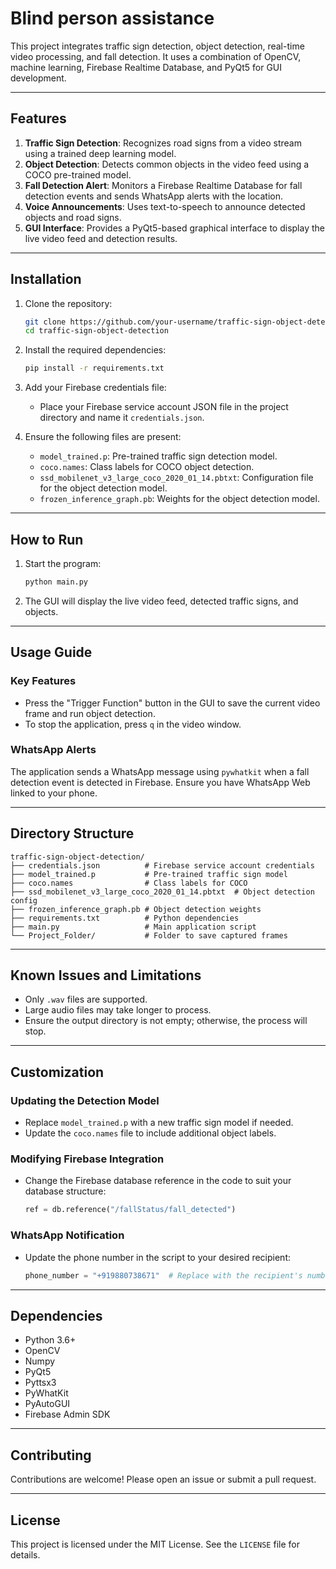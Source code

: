 # Blind person assistance

This project integrates traffic sign detection, object detection, real-time video processing, and fall detection. It uses a combination of OpenCV, machine learning, Firebase Realtime Database, and PyQt5 for GUI development.

---

## **Features**
1. **Traffic Sign Detection**: Recognizes road signs from a video stream using a trained deep learning model.
2. **Object Detection**: Detects common objects in the video feed using a COCO pre-trained model.
3. **Fall Detection Alert**: Monitors a Firebase Realtime Database for fall detection events and sends WhatsApp alerts with the location.
4. **Voice Announcements**: Uses text-to-speech to announce detected objects and road signs.
5. **GUI Interface**: Provides a PyQt5-based graphical interface to display the live video feed and detection results.

---

## **Installation**
1. Clone the repository:
   ```bash
   git clone https://github.com/your-username/traffic-sign-object-detection.git
   cd traffic-sign-object-detection
   ```

2. Install the required dependencies:
   ```bash
   pip install -r requirements.txt
   ```

3. Add your Firebase credentials file:
   - Place your Firebase service account JSON file in the project directory and name it `credentials.json`.

4. Ensure the following files are present:
   - `model_trained.p`: Pre-trained traffic sign detection model.
   - `coco.names`: Class labels for COCO object detection.
   - `ssd_mobilenet_v3_large_coco_2020_01_14.pbtxt`: Configuration file for the object detection model.
   - `frozen_inference_graph.pb`: Weights for the object detection model.

---

## **How to Run**
1. Start the program:
   ```bash
   python main.py
   ```

2. The GUI will display the live video feed, detected traffic signs, and objects.

---

## **Usage Guide**
### Key Features
- Press the "Trigger Function" button in the GUI to save the current video frame and run object detection.
- To stop the application, press `q` in the video window.

### WhatsApp Alerts
The application sends a WhatsApp message using `pywhatkit` when a fall detection event is detected in Firebase. Ensure you have WhatsApp Web linked to your phone.

---

## **Directory Structure**
```
traffic-sign-object-detection/
├── credentials.json          # Firebase service account credentials
├── model_trained.p           # Pre-trained traffic sign model
├── coco.names                # Class labels for COCO
├── ssd_mobilenet_v3_large_coco_2020_01_14.pbtxt  # Object detection config
├── frozen_inference_graph.pb # Object detection weights
├── requirements.txt          # Python dependencies
├── main.py                   # Main application script
└── Project_Folder/           # Folder to save captured frames
```

---

## **Known Issues and Limitations**
- Only `.wav` files are supported.
- Large audio files may take longer to process.
- Ensure the output directory is not empty; otherwise, the process will stop.

---

## **Customization**
### Updating the Detection Model
- Replace `model_trained.p` with a new traffic sign model if needed.
- Update the `coco.names` file to include additional object labels.

### Modifying Firebase Integration
- Change the Firebase database reference in the code to suit your database structure:
  ```python
  ref = db.reference("/fallStatus/fall_detected")
  ```

### WhatsApp Notification
- Update the phone number in the script to your desired recipient:
  ```python
  phone_number = "+919880738671"  # Replace with the recipient's number
  ```

---

## **Dependencies**
- Python 3.6+
- OpenCV
- Numpy
- PyQt5
- Pyttsx3
- PyWhatKit
- PyAutoGUI
- Firebase Admin SDK

---

## **Contributing**
Contributions are welcome! Please open an issue or submit a pull request.

---

## **License**
This project is licensed under the MIT License. See the `LICENSE` file for details.

